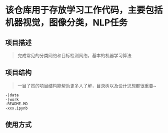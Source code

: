 # 该仓库用于存放学习工作代码，主要包括机器视觉，图像分类，NLP任务
> 

## 项目描述
> 完成常见的分类网络和目标检测网络，基本的机器学习算法

## 项目结构
> 一目了然的项目结构能帮助更多人了解，目录树以及设计思想都很重要~
```
-|data
-|work
-README.MD
-xxx.ipynb
```
## 使用方式


